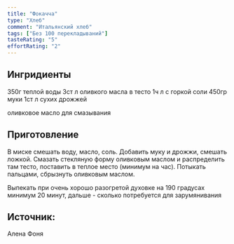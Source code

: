 ```yaml
---
title: "Фокачча"
type: "Хлеб"
comment: "Итальянский хлеб"
tags: ["Без 100 перекладываний"]
tasteRating: "5"
effortRating: "2"
---
```


## Ингридиенты

350г теплой воды
3ст л оливкого масла в тесто
1ч л с горкой соли
450гр муки
1ст л сухих дрожжей

оливковое масло для смазывания
 

## Приготовление

В миске смешать воду, масло, соль. Добавить муку и дрожжи, смешать ложкой. 
Смазать стекляную форму оливковым маслом и распределить там тесто, поставить в теплое место (минимум на час). Потыкать пальцами, сбрызнуть оливковым маслом. 

Выпекать при очень хорошо разогретой духовке на 190 градусах минимум 20 минут, дальше - сколько потребуется для зарумянивания



## Источник:
Алена Фоня
